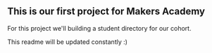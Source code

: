 ## This is our first project for Makers Academy

For this project we'll building a student directory for our cohort. 

This readme will be updated constantly :) 

